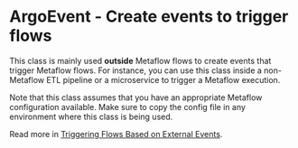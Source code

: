 # ArgoEvent - Create events to trigger flows

This class is mainly used **outside** Metaflow flows to create events that trigger Metaflow flows. For instance,
you can use this class inside a non-Metaflow ETL pipeline or a microservice to trigger a Metaflow execution.

Note that this class assumes that you have an appropriate Metaflow configuration available. Make sure to copy the config file in any environment where this class is being used.

Read more in [Triggering Flows Based on External Events](/production/event-triggering/external-events).

<!-- WARNING: THIS FILE WAS AUTOGENERATED! DO NOT EDIT! Instead, edit the notebook w/the location & name as this file. -->


<DocSection type="class" name="ArgoEvent" module="metaflow.integrations" show_import="True" heading_level="3" link="https://github.com/Netflix/metaflow/tree/master/metaflow/plugins/argo/argo_events.py#L17">
<SigArgSection>
<SigArg name="name, url=None, payload={}" />
</SigArgSection>
<Description summary="ArgoEvent is a small event, a message, that can be published to Argo Workflows. The\nevent will eventually start all flows which have been previously deployed with `@trigger`\nto wait for this particular named event." />
<ParamSection name="Parameters">
	<Parameter name="name" type="str," desc="Name of the event" />
	<Parameter name="url" type="str, optional" desc="Override the event endpoint from `ARGO_EVENTS_WEBHOOK_URL`." />
	<Parameter name="payload" type="Dict, optional" desc="A set of key-value pairs delivered in this event. Used to set parameters of triggered flows." />
</ParamSection>
</DocSection>



<DocSection type="method" name="ArgoEvent.add_to_payload" module="metaflow.integrations" show_import="False" heading_level="4" link="https://github.com/Netflix/metaflow/tree/master/metaflow/plugins/argo/argo_events.py#L42">
<SigArgSection>
<SigArg name="self" /><SigArg name="key" /><SigArg name="value" />
</SigArgSection>
<Description summary="Add a key-value pair in the payload. This is typically used to set parameters\nof triggered flows. Often, `key` is the parameter name you want to set to\n`value`. Overrides any existing value of `key`." />
<ParamSection name="Parameters">
	<Parameter name="key" type="str" desc="Key" />
	<Parameter name="value" type="str" desc="Value" />
</ParamSection>
</DocSection>



<DocSection type="method" name="ArgoEvent.publish" module="metaflow.integrations" show_import="False" heading_level="4" link="https://github.com/Netflix/metaflow/tree/master/metaflow/plugins/argo/argo_events.py#L78">
<SigArgSection>
<SigArg name="self" /><SigArg name="payload" default="None" /><SigArg name="force" default="True" /><SigArg name="ignore_errors" default="True" />
</SigArgSection>
<Description summary="Publishes an event." extended_summary="Note that the function returns immediately after the event has been sent. It\ndoes not wait for flows to start, nor it guarantees that any flows will start." />
<ParamSection name="Parameters">
	<Parameter name="payload" type="dict" desc="Additional key-value pairs to add to the payload." />
	<Parameter name="ignore_errors" type="bool, default: True" desc="If True, events are created on a best effort basis - errors are silently ignored." />
</ParamSection>
</DocSection>



<DocSection type="method" name="ArgoEvent.safe_publish" module="metaflow.integrations" show_import="False" heading_level="4" link="https://github.com/Netflix/metaflow/tree/master/metaflow/plugins/argo/argo_events.py#L59">
<SigArgSection>
<SigArg name="self" /><SigArg name="payload" default="None" /><SigArg name="ignore_errors" default="True" />
</SigArgSection>
<Description summary="Publishes an event when called inside a deployed workflow. Outside a deployed workflow\nthis function does nothing." extended_summary="Use this function inside flows to create events safely. As this function is a no-op\nfor local runs, you can safely call it during local development without causing unintended\nside-effects. It takes effect only when deployed on Argo Workflows." />
<ParamSection name="Parameters">
	<Parameter name="payload" type="dict" desc="Additional key-value pairs to add to the payload." />
	<Parameter name="ignore_errors" type="bool, default: True" desc="If True, events are created on a best effort basis - errors are silently ignored." />
</ParamSection>
</DocSection>

